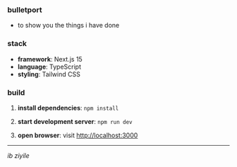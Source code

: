 ### bulletport

- to show you the things i have done

### stack

- **framework**: Next.js 15
- **language**: TypeScript
- **styling**: Tailwind CSS

### build

1. **install dependencies**:
```npm install```

2. **start development server**:
```npm run dev```

3. **open browser**: visit [http://localhost:3000](http://localhost:3000)

---

*ib ziyile*
